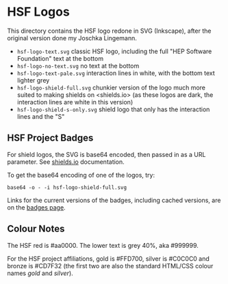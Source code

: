 # HSF Logos

This directory contains the HSF logo redone in SVG (Inkscape), after the original
version done my Joschka Lingemann.

- `hsf-logo-text.svg` classic HSF logo, including the full "HEP Software
  Foundation" text at the bottom
- `hsf-logo-no-text.svg` no text at the bottom
- `hsf-logo-text-pale.svg` interaction lines in white, with the bottom text
  lighter grey
- `hsf-logo-shield-full.svg` chunkier version of the logo much more suited to
  making shields on <shields.io> (as these logos are dark, the interaction lines
  are white in this version)
- `hsf-logo-shield-s-only.svg` shield logo that only has the interaction lines
  and the "S"

## HSF Project Badges

For shield logos, the SVG is base64 encoded, then passed in as a URL parameter.
See [shields.io](https://shields.io/docs/logos) documentation.

To get the base64 encoding of one of the logos, try:

```shell
base64 -o - -i hsf-logo-shield-full.svg
```

Links for the current versions of the badges, including cached versions, are on the [badges page](https://hepsoftwarefoundation.org/projects/badges.html).

## Colour Notes

The HSF red is #aa0000. The lower text is grey 40%, aka #999999.

For the HSF project affiliations, gold is #FFD700, silver is #C0C0C0 and bronze is #CD7F32 (the first two are also the standard HTML/CSS colour names *gold* and *silver*).
